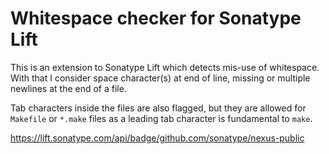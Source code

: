 Whitespace checker for Sonatype Lift
====================================

This is an extension to Sonatype Lift which detects mis-use of
whitespace. With that I consider space character(s) at end of
line, missing or multiple newlines at the end of a file.

Tab characters inside the files are also flagged, but they are
allowed for `Makefile` or `*.make` files as a leading tab
character is fundamental to `make`.

 https://lift.sonatype.com/api/badge/github.com/sonatype/nexus-public

